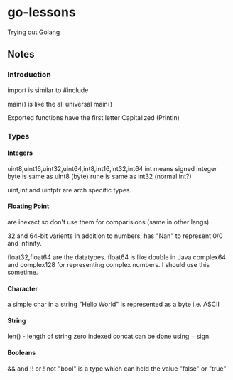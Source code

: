 # go-lessons
Trying out Golang

## Notes

### Introduction 
import is similar to #include

main() is like the all universal main()

Exported functions have the first letter Capitalized (Println)

### Types

#### Integers
uint8,uint16,uint32,uint64,int8,int16,int32,int64
int means signed integer
byte is same as uint8 (byte)
rune is same as int32 (normal int?)

uint,int and uintptr are arch specific types.

#### Floating Point
are inexact so don't use them for comparisions (same in other langs)

32 and 64-bit varients
In addition to numbers, has "Nan" to represent 0/0 and infinity.

float32,float64 are the datatypes. float64 is like double in Java
complex64 and complex128 for representing complex numbers. I should use this sometime.


#### Character
a simple char in a string "Hello World" is represented as a byte i.e. ASCII

#### String
len() - length of string
zero indexed
concat  can be done using + sign.

#### Booleans
&& and
!! or
! not
"bool" is a type which can hold the value "false" or "true"


